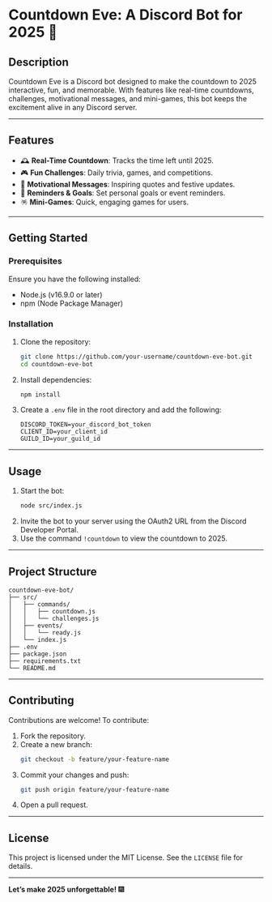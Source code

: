 # Countdown Eve: A Discord Bot for 2025 🎉

## Description
Countdown Eve is a Discord bot designed to make the countdown to 2025 interactive, fun, and memorable. With features like real-time countdowns, challenges, motivational messages, and mini-games, this bot keeps the excitement alive in any Discord server.

---

## Features
- 🕰️ **Real-Time Countdown**: Tracks the time left until 2025.
- 🎮 **Fun Challenges**: Daily trivia, games, and competitions.
- 🌟 **Motivational Messages**: Inspiring quotes and festive updates.
- 📅 **Reminders & Goals**: Set personal goals or event reminders.
- 🪅 **Mini-Games**: Quick, engaging games for users.

---

## Getting Started

### Prerequisites
Ensure you have the following installed:
- Node.js (v16.9.0 or later)
- npm (Node Package Manager)

### Installation
1. Clone the repository:
   ```bash
   git clone https://github.com/your-username/countdown-eve-bot.git
   cd countdown-eve-bot
   ```
2. Install dependencies:
   ```bash
   npm install
   ```
3. Create a `.env` file in the root directory and add the following:
   ```env
   DISCORD_TOKEN=your_discord_bot_token
   CLIENT_ID=your_client_id
   GUILD_ID=your_guild_id
   ```

---

## Usage
1. Start the bot:
   ```bash
   node src/index.js
   ```
2. Invite the bot to your server using the OAuth2 URL from the Discord Developer Portal.
3. Use the command `!countdown` to view the countdown to 2025.

---

## Project Structure
```
countdown-eve-bot/
├── src/
│   ├── commands/
│   │   ├── countdown.js
│   │   └── challenges.js
│   ├── events/
│   │   └── ready.js
│   └── index.js
├── .env
├── package.json
├── requirements.txt
└── README.md
```

---

## Contributing
Contributions are welcome! To contribute:
1. Fork the repository.
2. Create a new branch:
   ```bash
   git checkout -b feature/your-feature-name
   ```
3. Commit your changes and push:
   ```bash
   git push origin feature/your-feature-name
   ```
4. Open a pull request.

---

## License
This project is licensed under the MIT License. See the `LICENSE` file for details.

---



**Let’s make 2025 unforgettable!** 🎆
